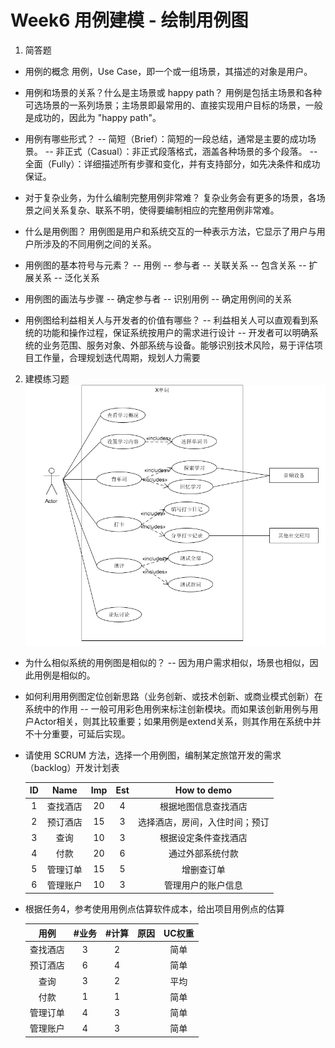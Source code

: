 # Week6 用例建模 - 绘制用例图

1. 简答题
- 用例的概念
用例，Use Case，即一个或一组场景，其描述的对象是用户。

- 用例和场景的关系？什么是主场景或 happy path？
用例是包括主场景和各种可选场景的一系列场景；主场景即最常用的、直接实现用户目标的场景，一般是成功的，因此为 "happy path"。
    
- 用例有哪些形式？
-- 简短（Brief）：简短的一段总结，通常是主要的成功场景。
-- 非正式（Casual）：非正式段落格式，涵盖各种场景的多个段落。
-- 全面（Fully）：详细描述所有步骤和变化，并有支持部分，如先决条件和成功保证。

- 对于复杂业务，为什么编制完整用例非常难？
复杂业务会有更多的场景，各场景之间关系复杂、联系不明，使得要编制相应的完整用例非常难。
    
- 什么是用例图？
用例图是用户和系统交互的一种表示方法，它显示了用户与用户所涉及的不同用例之间的关系。
    
- 用例图的基本符号与元素？
-- 用例
-- 参与者
-- 关联关系
-- 包含关系
-- 扩展关系
-- 泛化关系
    
- 用例图的画法与步骤
-- 确定参与者
-- 识别用例
-- 确定用例间的关系
    
- 用例图给利益相关人与开发者的价值有哪些？
-- 利益相关人可以直观看到系统的功能和操作过程，保证系统按用户的需求进行设计
-- 开发者可以明确系统的业务范围、服务对象、外部系统与设备。能够识别技术风险，易于评估项目工作量，合理规划迭代周期，规划人力需要

2. 建模练习题
    ![](uml.png)
    
- 为什么相似系统的用例图是相似的？
-- 因为用户需求相似，场景也相似，因此用例是相似的。

- 如何利用用例图定位创新思路（业务创新、或技术创新、或商业模式创新）在系统中的作用
-- 一般可用彩色用例来标注创新模块。而如果该创新用例与用户Actor相关，则其比较重要；如果用例是extend关系，则其作用在系统中并不十分重要，可延后实现。


- 请使用 SCRUM 方法，选择一个用例图，编制某定旅馆开发的需求（backlog）开发计划表

    | ID | Name | Imp | Est | How to demo|
    |:-:|:-:|:-:|:-:|:-:|
    | 1 | 查找酒店 | 20 | 4 | 根据地图信息查找酒店 |
    | 2 | 预订酒店 | 15 | 3 | 选择酒店，房间，入住时间；预订 |
    | 3 | 查询 | 10 | 3 | 根据设定条件查找酒店 |
    | 4 | 付款 | 20 | 6 | 通过外部系统付款 |
    | 5 | 管理订单 | 15 | 5 | 增删查订单 |
    | 6 | 管理账户 | 10 | 3 | 管理用户的账户信息 |

- 根据任务4，参考使用用例点估算软件成本，给出项目用例点的估算

    | 用例 | #业务 | #计算 | 原因 | UC权重 |
    |:-:|:-:|:-:|:-:|:-:|
    | 查找酒店 | 3 | 2 |  | 简单 |
    | 预订酒店 | 6 | 4 |  |  简单|
    | 查询 | 3 | 2 |  | 平均 |
    | 付款 | 1 | 1 |  | 简单 |
    | 管理订单 | 4 | 3 |  | 简单 |
    | 管理账户 | 4 | 3 |  | 简单 |
